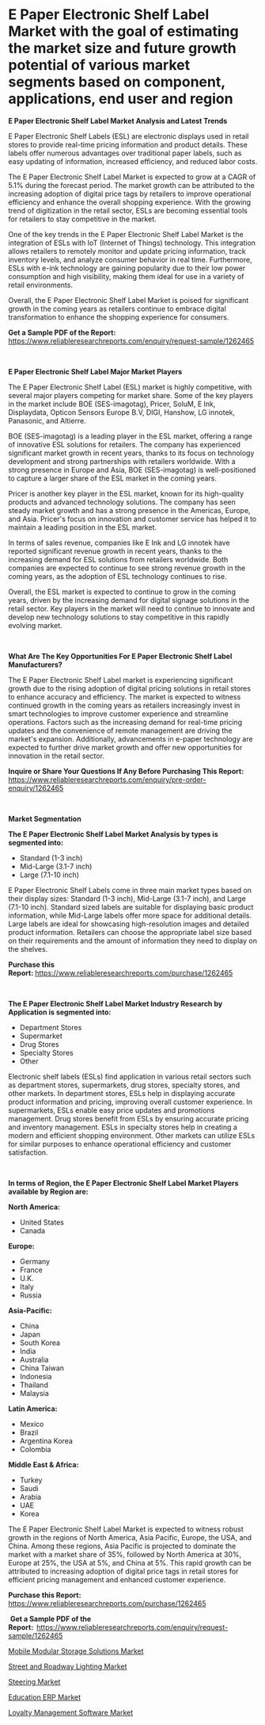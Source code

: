 <p><h1>E Paper Electronic Shelf Label Market with the goal of estimating the market size and future growth potential of various market segments based on component, applications, end user and region</h1></p><p><strong>E Paper Electronic Shelf Label Market Analysis and Latest Trends</strong></p>
<p><p>E Paper Electronic Shelf Labels (ESL) are electronic displays used in retail stores to provide real-time pricing information and product details. These labels offer numerous advantages over traditional paper labels, such as easy updating of information, increased efficiency, and reduced labor costs.</p><p>The E Paper Electronic Shelf Label Market is expected to grow at a CAGR of 5.1% during the forecast period. The market growth can be attributed to the increasing adoption of digital price tags by retailers to improve operational efficiency and enhance the overall shopping experience. With the growing trend of digitization in the retail sector, ESLs are becoming essential tools for retailers to stay competitive in the market.</p><p>One of the key trends in the E Paper Electronic Shelf Label Market is the integration of ESLs with IoT (Internet of Things) technology. This integration allows retailers to remotely monitor and update pricing information, track inventory levels, and analyze consumer behavior in real time. Furthermore, ESLs with e-ink technology are gaining popularity due to their low power consumption and high visibility, making them ideal for use in a variety of retail environments.</p><p>Overall, the E Paper Electronic Shelf Label Market is poised for significant growth in the coming years as retailers continue to embrace digital transformation to enhance the shopping experience for consumers.</p></p>
<p><strong>Get a Sample PDF of the Report:&nbsp;</strong> <a href="https://www.reliableresearchreports.com/enquiry/request-sample/1262465">https://www.reliableresearchreports.com/enquiry/request-sample/1262465</a></p>
<p>&nbsp;</p>
<p><strong>E Paper Electronic Shelf Label Major Market Players</strong></p>
<p><p>The E Paper Electronic Shelf Label (ESL) market is highly competitive, with several major players competing for market share. Some of the key players in the market include BOE (SES-imagotag), Pricer, SoluM, E Ink, Displaydata, Opticon Sensors Europe B.V, DIGI, Hanshow, LG innotek, Panasonic, and Altierre. </p><p>BOE (SES-imagotag) is a leading player in the ESL market, offering a range of innovative ESL solutions for retailers. The company has experienced significant market growth in recent years, thanks to its focus on technology development and strong partnerships with retailers worldwide. With a strong presence in Europe and Asia, BOE (SES-imagotag) is well-positioned to capture a larger share of the ESL market in the coming years.</p><p>Pricer is another key player in the ESL market, known for its high-quality products and advanced technology solutions. The company has seen steady market growth and has a strong presence in the Americas, Europe, and Asia. Pricer's focus on innovation and customer service has helped it to maintain a leading position in the ESL market.</p><p>In terms of sales revenue, companies like E Ink and LG innotek have reported significant revenue growth in recent years, thanks to the increasing demand for ESL solutions from retailers worldwide. Both companies are expected to continue to see strong revenue growth in the coming years, as the adoption of ESL technology continues to rise.</p><p>Overall, the ESL market is expected to continue to grow in the coming years, driven by the increasing demand for digital signage solutions in the retail sector. Key players in the market will need to continue to innovate and develop new technology solutions to stay competitive in this rapidly evolving market.</p></p>
<p>&nbsp;</p>
<p><strong>What Are The Key Opportunities For E Paper Electronic Shelf Label Manufacturers?</strong></p>
<p><p>The E Paper Electronic Shelf Label market is experiencing significant growth due to the rising adoption of digital pricing solutions in retail stores to enhance accuracy and efficiency. The market is expected to witness continued growth in the coming years as retailers increasingly invest in smart technologies to improve customer experience and streamline operations. Factors such as the increasing demand for real-time pricing updates and the convenience of remote management are driving the market's expansion. Additionally, advancements in e-paper technology are expected to further drive market growth and offer new opportunities for innovation in the retail sector.</p></p>
<p><strong>Inquire or Share Your Questions If Any Before Purchasing This Report:</strong> <a href="https://www.reliableresearchreports.com/enquiry/pre-order-enquiry/1262465">https://www.reliableresearchreports.com/enquiry/pre-order-enquiry/1262465</a></p>
<p>&nbsp;</p>
<p><strong>Market Segmentation</strong></p>
<p><strong>The E Paper Electronic Shelf Label Market Analysis by types is segmented into:</strong></p>
<p><ul><li>Standard (1-3 inch)</li><li>Mid-Large (3.1-7 inch)</li><li>Large (7.1-10 inch)</li></ul></p>
<p><p>E Paper Electronic Shelf Labels come in three main market types based on their display sizes: Standard (1-3 inch), Mid-Large (3.1-7 inch), and Large (7.1-10 inch). Standard sized labels are suitable for displaying basic product information, while Mid-Large labels offer more space for additional details. Large labels are ideal for showcasing high-resolution images and detailed product information. Retailers can choose the appropriate label size based on their requirements and the amount of information they need to display on the shelves.</p></p>
<p><strong>Purchase this Report:&nbsp;</strong><a href="https://www.reliableresearchreports.com/purchase/1262465">https://www.reliableresearchreports.com/purchase/1262465</a></p>
<p>&nbsp;</p>
<p><strong>The E Paper Electronic Shelf Label Market Industry Research by Application is segmented into:</strong></p>
<p><ul><li>Department Stores</li><li>Supermarket</li><li>Drug Stores</li><li>Specialty Stores</li><li>Other</li></ul></p>
<p><p>Electronic shelf labels (ESLs) find application in various retail sectors such as department stores, supermarkets, drug stores, specialty stores, and other markets. In department stores, ESLs help in displaying accurate product information and pricing, improving overall customer experience. In supermarkets, ESLs enable easy price updates and promotions management. Drug stores benefit from ESLs by ensuring accurate pricing and inventory management. ESLs in specialty stores help in creating a modern and efficient shopping environment. Other markets can utilize ESLs for similar purposes to enhance operational efficiency and customer satisfaction.</p></p>
<p>&nbsp;</p>
<p><strong>In terms of Region, the E Paper Electronic Shelf Label Market Players available by Region are:</strong></p>
<p>
    <p> <strong> North America: </strong>
        <ul>
            <li>United States</li>
            <li>Canada</li>
        </ul>
        </p> 
    <p> <strong> Europe: </strong>
        <ul>
            <li>Germany</li>
            <li>France</li>
            <li>U.K.</li>
            <li>Italy</li>
            <li>Russia</li>
        </ul>
        </p> 
    <p> <strong> Asia-Pacific: </strong>
        <ul>
            <li>China</li>
            <li>Japan</li>
            <li>South Korea</li>
            <li>India</li>
            <li>Australia</li>
            <li>China Taiwan</li>
            <li>Indonesia</li>
            <li>Thailand</li>
            <li>Malaysia</li>
        </ul>
        </p> 
    <p> <strong> Latin America: </strong>
        <ul>
            <li>Mexico</li>
            <li>Brazil</li>
            <li>Argentina Korea</li>
            <li>Colombia</li>
        </ul>
        </p> 
    <p> <strong> Middle East & Africa: </strong>
        <ul>
            <li>Turkey</li>
            <li>Saudi</li>
            <li>Arabia</li>
            <li>UAE</li>
            <li>Korea</li>
        </ul>
    </p>
    </p>
<p><p>The E Paper Electronic Shelf Label Market is expected to witness robust growth in the regions of North America, Asia Pacific, Europe, the USA, and China. Among these regions, Asia Pacific is projected to dominate the market with a market share of 35%, followed by North America at 30%, Europe at 25%, the USA at 5%, and China at 5%. This rapid growth can be attributed to increasing adoption of digital price tags in retail stores for efficient pricing management and enhanced customer experience.</p></p>
<p><strong>Purchase this Report: </strong><a href="https://www.reliableresearchreports.com/purchase/1262465">https://www.reliableresearchreports.com/purchase/1262465</a></p>
<p>&nbsp;<strong>Get a Sample PDF of the Report:&nbsp;&nbsp;</strong><a href="https://www.reliableresearchreports.com/enquiry/request-sample/1262465">https://www.reliableresearchreports.com/enquiry/request-sample/1262465</a></p>
<p><strong></strong></p>
<p><p><a href="https://medium.com/@samirmayert64/mobile-modular-storage-solutions-market-trends-and-market-analysis-forecasted-for-period-2024-2031-fd6aa0fa3c97">Mobile Modular Storage Solutions Market</a></p><p><a href="https://medium.com/@samirmayert64/street-and-roadway-lighting-market-insights-into-market-cagr-market-trends-and-growth-strategies-f981b456920d">Street and Roadway Lighting Market</a></p><p><a href="https://medium.com/@samirmayert64/steering-market-share-evolution-and-market-growth-trends-2024-2031-6b5e8424b520">Steering Market</a></p><p><a href="https://medium.com/@samirmayert64/education-erp-market-trends-and-market-analysis-forecasted-for-period-2024-2031-9e0cc26e5db0">Education ERP Market</a></p><p><a href="https://medium.com/@samirmayert64/analyzing-loyalty-management-software-market-global-industry-perspective-and-forecast-2024-to-c6852e98fb0b">Loyalty Management Software Market</a></p></p>
